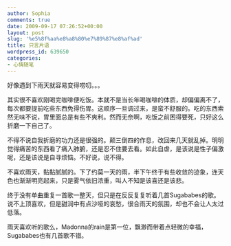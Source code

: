 ```yaml
---
author: Sophia
comments: true
date: 2009-09-17 07:26:52+00:00
layout: post
slug: '%e5%8f%aa%e8%a8%80%e7%89%87%e8%af%ad'
title: 只言片语
wordpress_id: 639650
categories:
- 心情随笔
---
```


好像遇到下雨天就容易变得唠叨。。。

其实很不喜欢刚喝完咖啡便吃饭。本就不是当长年喝咖啡的体质，却偏偏离不了，每次都要提前吃些东西免得伤胃。这顺序一旦调过来，是蛮不舒服的。吃的东西索然无味不说，胃里面总是有些不爽利。然而无奈啊，吃饭之前困得要死，只好这么折磨一下自己了。

不得不说自我折磨的功力还是很强的。颠三倒四的作息，改回来几天就乱掉。明明觉得痛苦的东西看了痛入肺腑，还是忍不住要去看。如此自虐，是该说是性子偏激呢，还是该说是自寻烦恼。不好说，说不得。

不喜欢雨天，黏黏腻腻的。下了约莫一天的雨，半下午终于有些收敛的迹象，连天色也渐渐明亮起来，只是雾气依旧浓重，叫人不知是该喜还是该悲。

终于没有单曲重复一首歌一整天，但只是在反反复复听着几首Sugababes的歌。说不上顶喜欢，但是甜润中有点沙哑的哀愁，很合雨天的氛围，却也不会让人太过低落。

雨天喜欢听的歌么，Madonna的rain是第一位，飘渺而带着点轻微的幸福，Sugababes也有几首歌不错。
